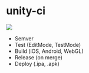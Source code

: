 # unity-ci

![](https://miro.medium.com/max/2250/1*u3Af5NoNAVL4LmlIcyIE_w.png)

- Semver
- Test (EditMode, TestMode)
- Build (iOS, Android, WebGL)
- Release (on merge)
- Deploy (.ipa, .apk)
